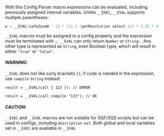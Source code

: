 With this Config Parser macro expressions can be evaluated, including previously assigned internal variables. Unlike `__EXEC`, `__EVAL` supports multiple parentheses:

```cpp
w = __EVAL(safeZoneW - (5 * ((1 / (getResolution select 2)) * 1.25 * 4)));
```

`__EVAL` macros must be assigned to a config property and the expression must be terminated with `;`. `__EVAL` can only return `Number` or `String`: . Any other type is represented as `String`, even Boolean type, which will result in either `"true"` or `"false"`.

#### WARNING:
`__EVAL` does not like curly brackets `{}`; if code is needed in the expression, use `compile` `String` instead:

```sqf
result = __EVAL(call { 123 }); // ERROR
```

```sqf
result = __EVAL(call compile "123"); // OK
```


#### CAUTION:
`__EXEC` and `__EVAL` macros are not suitable for SQF/SQS scripts but can be used in configs, including `description.ext`. Both global and local variables set in `__EXEC` are available in `__EVAL`